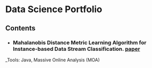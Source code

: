 # Data Science Portfolio


## Contents
- ### Mahalanobis Distance Metric Learning Algorithm for Instance-based Data Stream Classification. [paper](https://arxiv.org/abs/1604.04879)

_Tools: Java, Massive Online Analysis (MOA)
